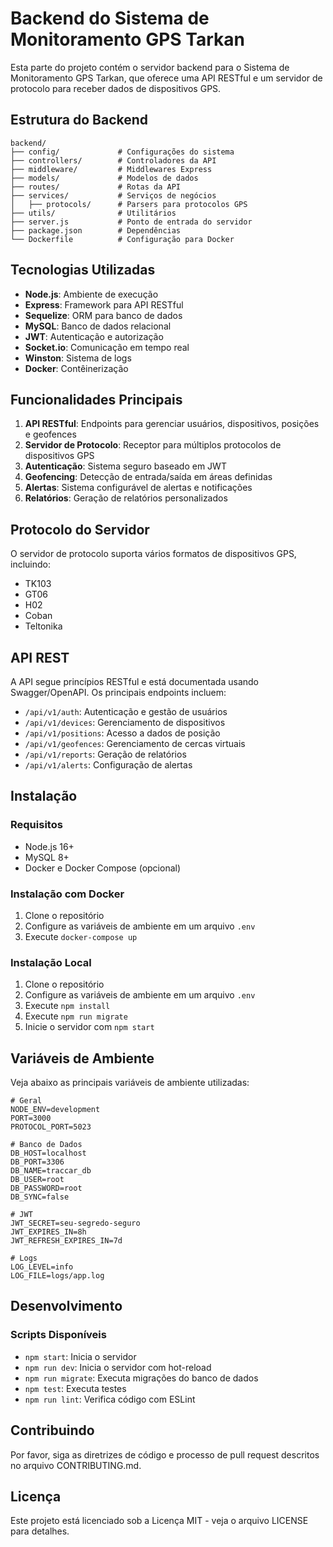 # Backend do Sistema de Monitoramento GPS Tarkan

Esta parte do projeto contém o servidor backend para o Sistema de Monitoramento GPS Tarkan, que oferece uma API RESTful e um servidor de protocolo para receber dados de dispositivos GPS.

## Estrutura do Backend

```
backend/
├── config/             # Configurações do sistema
├── controllers/        # Controladores da API
├── middleware/         # Middlewares Express
├── models/             # Modelos de dados
├── routes/             # Rotas da API
├── services/           # Serviços de negócios
│   ├── protocols/      # Parsers para protocolos GPS
├── utils/              # Utilitários
├── server.js           # Ponto de entrada do servidor
├── package.json        # Dependências
└── Dockerfile          # Configuração para Docker
```

## Tecnologias Utilizadas

- **Node.js**: Ambiente de execução
- **Express**: Framework para API RESTful
- **Sequelize**: ORM para banco de dados
- **MySQL**: Banco de dados relacional
- **JWT**: Autenticação e autorização
- **Socket.io**: Comunicação em tempo real
- **Winston**: Sistema de logs
- **Docker**: Contêinerização

## Funcionalidades Principais

1. **API RESTful**: Endpoints para gerenciar usuários, dispositivos, posições e geofences
2. **Servidor de Protocolo**: Receptor para múltiplos protocolos de dispositivos GPS
3. **Autenticação**: Sistema seguro baseado em JWT
4. **Geofencing**: Detecção de entrada/saída em áreas definidas
5. **Alertas**: Sistema configurável de alertas e notificações
6. **Relatórios**: Geração de relatórios personalizados

## Protocolo do Servidor

O servidor de protocolo suporta vários formatos de dispositivos GPS, incluindo:

- TK103
- GT06
- H02
- Coban
- Teltonika

## API REST

A API segue princípios RESTful e está documentada usando Swagger/OpenAPI. Os principais endpoints incluem:

- `/api/v1/auth`: Autenticação e gestão de usuários
- `/api/v1/devices`: Gerenciamento de dispositivos
- `/api/v1/positions`: Acesso a dados de posição
- `/api/v1/geofences`: Gerenciamento de cercas virtuais
- `/api/v1/reports`: Geração de relatórios
- `/api/v1/alerts`: Configuração de alertas

## Instalação

### Requisitos

- Node.js 16+
- MySQL 8+
- Docker e Docker Compose (opcional)

### Instalação com Docker

1. Clone o repositório
2. Configure as variáveis de ambiente em um arquivo `.env`
3. Execute `docker-compose up`

### Instalação Local

1. Clone o repositório
2. Configure as variáveis de ambiente em um arquivo `.env`
3. Execute `npm install`
4. Execute `npm run migrate`
5. Inicie o servidor com `npm start`

## Variáveis de Ambiente

Veja abaixo as principais variáveis de ambiente utilizadas:

```
# Geral
NODE_ENV=development
PORT=3000
PROTOCOL_PORT=5023

# Banco de Dados
DB_HOST=localhost
DB_PORT=3306
DB_NAME=traccar_db
DB_USER=root
DB_PASSWORD=root
DB_SYNC=false

# JWT
JWT_SECRET=seu-segredo-seguro
JWT_EXPIRES_IN=8h
JWT_REFRESH_EXPIRES_IN=7d

# Logs
LOG_LEVEL=info
LOG_FILE=logs/app.log
```

## Desenvolvimento

### Scripts Disponíveis

- `npm start`: Inicia o servidor
- `npm run dev`: Inicia o servidor com hot-reload
- `npm run migrate`: Executa migrações do banco de dados
- `npm test`: Executa testes
- `npm run lint`: Verifica código com ESLint

## Contribuindo

Por favor, siga as diretrizes de código e processo de pull request descritos no arquivo CONTRIBUTING.md.

## Licença

Este projeto está licenciado sob a Licença MIT - veja o arquivo LICENSE para detalhes.